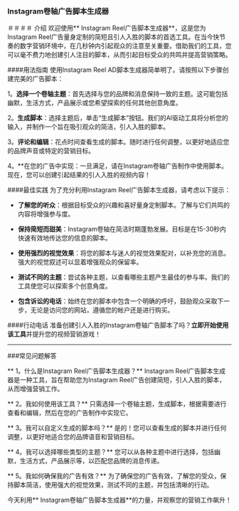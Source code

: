### Instagram卷轴广告脚本生成器

＃＃＃＃ 介绍
欢迎使用** Instagram Reel广告脚本生成器**，这是您为Instagram Reel广告量身定制的简短且引人入胜的脚本的首选工具。在当今快节奏的数字营销环境中，在几秒钟内引起观众的注意至关重要。借助我们的工具，您可以毫不费力地创建引人注目的脚本，从而引起目标受众的共鸣并提高营销策略。

####用法指南
使用Instagram Reel AD脚本生成器简单明了。请按照以下步骤创建完美的广告脚本：

1。**选择一个卷轴主题**：首先选择与您的品牌和消息保持一致的主题。这可能包括幽默，生活方式，产品展示或您希望探索的任何其他创意角度。

2。**生成脚本**：选择主题后，单击“生成脚本”按钮。我们的AI驱动工具将分析您的输入，并制作一个旨在吸引观众的简洁，引人入胜的脚本。

3。**评论和编辑**：花点时间查看生成的脚本。随时进行任何调整，以更好地适应您的品牌声音或特定的营销目标。

4。**在您的广告中实现：一旦满足，请在Instagram卷轴广告制作中使用脚本。现在，您可以创建引起结果的引人入胜的视频内容！

####最佳实践
为了充分利用Instagram Reel广告脚本生成器，请考虑以下提示：

-  **了解您的听众**：根据目标受众的兴趣和喜好量身定制脚本。了解与它们共鸣的内容将增强参与度。

-  **保持简短而甜美**：Instagram卷轴在简洁时期蓬勃发展。目标是在15-30秒内快速有效地传达您的信息的脚本。

-  **使用强烈的视觉效果**：将您的脚本与迷人的视觉效果配对，以补充您的消息。强大的视觉叙述可以显着增强观众的保留率。

-  **测试不同的主题**：尝试各种主题，以查看哪些主题产生最佳的参与率。我们的工具使您可以探索多个创意角度。

-  **包含诉讼的电话**：始终在您的脚本中包含一个明确的呼吁，鼓励观众采取下一步，无论是访问您的网站，遵循您的帐户还是进行购买。

####行动电话
准备创建引人入胜的Instagram卷轴广告脚本了吗？**立即开始使用该工具**并提升您的视频营销游戏！

---

###常见问题解答

** 1。什么是Instagram Reel广告脚本生成器？**
Instagram Reel广告脚本生成器是一种工具，旨在帮助您为Instagram Reel广告创建简短，引人入胜的脚本，从而增强营销工作。

** 2。我如何使用该工具？**
只需选择一个卷轴主题，生成脚本，根据需要进行查看和编辑，然后在您的广告制作中实现它。

** 3。我可以自定义生成的脚本吗？**
是的！您可以查看生成的脚本并进行任何调整，以更好地适合您的品牌语音和营销目标。

** 4。我可以选择哪些类型的主题？**
您可以从各种主题中进行选择，包括幽默，生活方式，产品展示等，以匹配您品牌的消息传递。

** 5。我如何确保我的广告有效？**
为了确保您的广告有效，了解您的受众，保持脚本简洁，使用强大的视觉效果，测试不同的主题，并包括清晰的行动。

今天利用** Instagram卷轴广告脚本生成器**的力量，并观察您的营销工作飙升！